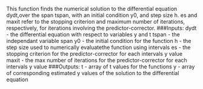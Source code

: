 This function finds the numerical solution to the differential equation dydt,over the span tspan, with an initial condition y0, and step size h. es and maxit refer to the stopping criterion and maximum number of iterations, respectively, for iterations involving the predictor-corrector.
###Inputs:
   dydt - the differential equation with respect to variables y and t
   tspan - the independant variable span
   y0 - the initial condition for the function
   h - the step size used to numerically evaluatethe function using intervals
   es - the stopping criterion for the predictor-corrector for each intervals y value
   maxit - the max number of iterations for the predictor-corrector for each intervals y value
###Outputs:
   t - array of t values for the functions
   y - array of corresponding estimated y values of the solution to the differential equation
